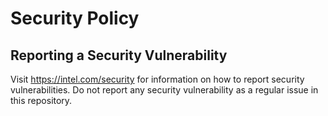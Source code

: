 # Security Policy

## Reporting a Security Vulnerability

Visit https://intel.com/security for information on how to report
security vulnerabilities. Do not report any security vulnerability as a
regular issue in this repository.
